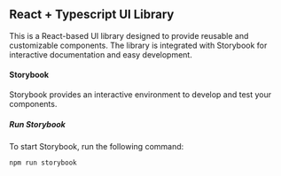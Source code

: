 ## React + Typescript UI Library

This is a React-based UI library designed to provide reusable and customizable components. The library is integrated with Storybook for interactive documentation and easy development.

#### Storybook

Storybook provides an interactive environment to develop and test your components.

##### Run Storybook

To start Storybook, run the following command:

```
npm run storybook
```
